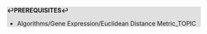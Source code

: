 <div style="margin:2em; background-color: #e0e0e0;">

<strong>↩PREREQUISITES↩</strong>

 * Algorithms/Gene Expression/Euclidean Distance Metric_TOPIC

</div>

